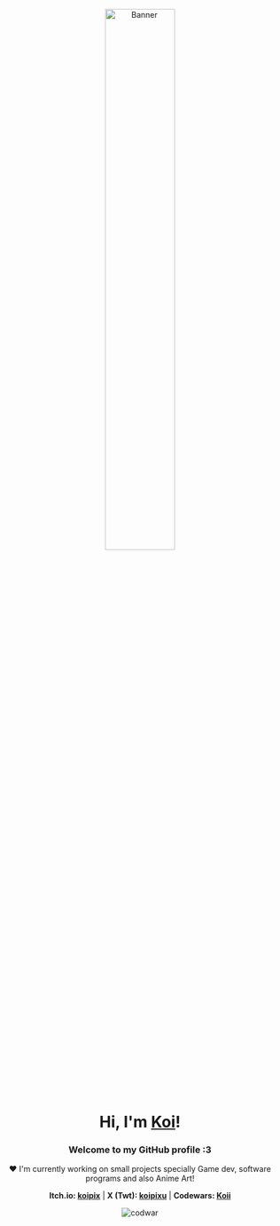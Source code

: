 <p align="center">
  <a href="https://koipix.vercel.app">
    <img src="https://i.imgur.com/pVs3mXq.jpeg" alt="Banner" width="50%">
  </a>
</p>

<h1 align="center">Hi, I'm <a href="https://www.koipix0w0.site/">Koi</a>!</h1>

<h3 align="center">Welcome to my GitHub profile :3</h3>

<p align="center">❤ I'm currently working on small projects specially Game dev, software programs and also Anime Art!</p>

<p align="center">
  <strong>Itch.io: <a href="https://koipix.itch.io/">koipix</a></strong> | 
  <strong>X (Twt): <a href="https://x.com/Koipixu">koipixu</a></strong> |
  <strong>Codewars: <a href="https://www.codewars.com/users/Koii">Koii</a></strong>
</p>

<p align="center"><img align="center" alt="codwar" src="https://www.codewars.com/users/Koii/badges/large"></p>

